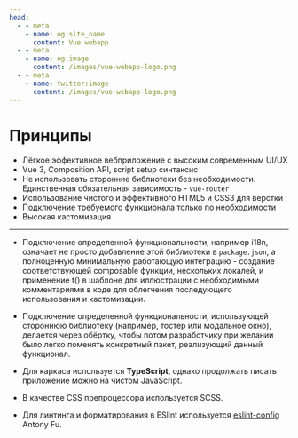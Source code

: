 ```yaml
---
head:
  - - meta
    - name: og:site_name
      content: Vue webapp
  - - meta
    - name: og:image
      content: /images/vue-webapp-logo.png
  - - meta
    - name: twitter:image
      content: /images/vue-webapp-logo.png
---
```


# Принципы 

- Лёгкое эффективное вебприложение с высоким современным UI/UX
- Vue 3, Composition API, script setup синтаксис
- Не использовать сторонние библиотеки без необходимости. Единственная обязательная зависимость - `vue-router`
- Использование чистого и эффективного HTML5 и CSS3 для верстки
- Подключение требуемого функционала только по необходимости
- Высокая кастомизация

------

- Подключение определенной функциональности, например i18n, означает не просто добавление этой библиотеки в `package.json`, а полноценную минимальную работающую интеграцию - создание соответствующей composable функции, нескольких локалей, и применение t() в шаблоне для иллюстрации с необходимыми комментариями в коде для облегчения последующего использования и кастомизации.

- Подключение определенной функциональности, использующей стороннюю библиотеку (например, тостер или модальное окно), делается через обёртку, чтобы потом разработчику при желании было легко поменять конкретный пакет, реализующий данный функционал.

- Для каркаса используется **TypeScript**, однако продолжать писать приложение можно на чистом JavaScript.

- В качестве CSS препроцессора используется SCSS.

- Для линтинга и форматирования в ESlint используется [eslint-config](https://github.com/antfu/eslint-config) Antony Fu.